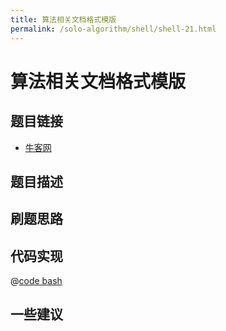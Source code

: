```yaml
---
title: 算法相关文档格式模版
permalink: /solo-algorithm/shell/shell-21.html
---
```


# 算法相关文档格式模版

## 题目链接

- [牛客网]()

## 题目描述

## 刷题思路

## 代码实现

@[code bash](@algorithm/shell/shell-1.sh)

## 一些建议
